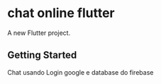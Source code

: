 # chat online flutter

A new Flutter project.

## Getting Started

Chat usando Login google e database do firebase
